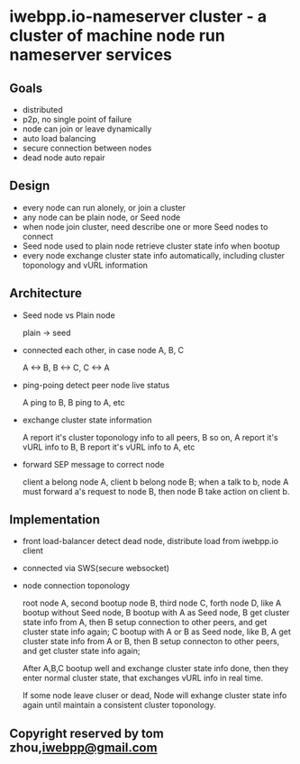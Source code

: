iwebpp.io-nameserver cluster - a cluster of machine node run nameserver services
============================================================================


## Goals

* distributed
* p2p, no single point of failure
* node can join or leave dynamically
* auto load balancing
* secure connection between nodes
* dead node auto repair


## Design

* every node can run alonely, or join a cluster 
* any node can be plain node, or Seed node
* when node join cluster, need describe one or more Seed nodes to connect
* Seed node used to plain node retrieve cluster state info when bootup
* every node exchange cluster state info automatically, including cluster toponology and vURL information


## Architecture

* Seed node vs Plain node

  plain -> seed
  
* connected each other, in case node A, B, C

  A <-> B, B <-> C, C <-> A
  
* ping-poing detect peer node live status

  A ping to B, B ping to A, etc
  
* exchange cluster state information

  A report it's cluster toponology info to all peers, B so on,
  A report it's vURL info to B, B report it's vURL info to A, etc

* forward SEP message to correct node

  client a belong node A, client b belong node B;
  when a talk to b, node A must forward a's request to node B, then 
  node B take action on client b.

## Implementation

* front load-balancer detect dead node, distribute load from iwebpp.io client

* connected via SWS(secure websocket)

* node connection toponology

  root node A, second bootup node B, third node C, forth node D, like 
  A bootup without Seed node, 
  B bootup with A as Seed node, B get cluster state info from A, 
  then B setup connection to other peers, and get cluster state info again;
  C bootup with A or B as Seed node, like B, A get cluster state info from A or B,
  then B setup connecton to other peers, and get cluster state info again;
  
  After A,B,C bootup well and exchange cluster state info done, then they enter
  normal cluster state, that exchanges vURL info in real time.
  
  If some node leave cluser or dead, Node will exhange cluster state info again until
  maintain a consistent cluster toponology.


## Copyright reserved by tom zhou,iwebpp@gmail.com
